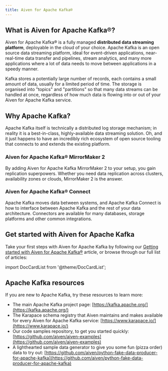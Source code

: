 ```yaml
---
title: Aiven for Apache Kafka®
---
```


## What is Aiven for Apache Kafka®?

Aiven for Apache Kafka® is a fully managed **distributed data streaming
platform**, deployable in the cloud of your choice. Apache Kafka is an
open source data streaming platform, ideal for event-driven
applications, near-real-time data transfer and pipelines, stream
analytics, and many more applications where a lot of data needs to move
between applications in a speedy manner.

Kafka stores a potentially large number of records, each contains a
small amount of data, usually for a limited period of time. The storage
is organised into \"topics\" and \"partitions\" so that many data
streams can be handled at once, regardless of how much data is flowing
into or out of your Aiven for Apache Kafka service.

## Why Apache Kafka?

Apache Kafka itself is technically a distributed log storage mechanism;
in reality it is a best-in-class, highly-available data streaming
solution. Oh, and it just happens to have an incredibly rich ecosystem
of open source tooling that connects to and extends the existing
platform.

### Aiven for Apache Kafka® MirrorMaker 2

By adding Aiven for Apache Kafka MirrorMaker 2 to your setup, you gain
replication superpowers. Whether you need data replication across
clusters, availability zones or clouds, MirrorMaker 2 is the answer.

### Aiven for Apache Kafka® Connect

Apache Kafka moves data between systems, and Apache Kafka Connect is how
to interface between Apache Kafka and the rest of your data
architecture. Connectors are available for many databases, storage
platforms and other common integrations.

## Get started with Aiven for Apache Kafka

Take your first steps with Aiven for Apache Kafka by following our
[Getting started with Aiven for Apache Kafka®](/docs/products/kafka/get-started)
article, or browse through our full list of articles:

import DocCardList from '@theme/DocCardList';

<DocCardList />

## Apache Kafka resources

If you are new to Apache Kafka, try these resources to learn more:

-   The main Apache Kafka project page: [https://kafka.apache.org/](https://kafka.apache.org/)
-   The Karapace schema registry that Aiven maintains and makes
    available for every Aiven for Apache Kafka service:
    [https://www.karapace.io/](https://www.karapace.io/)
-   Our code samples repository, to get you started quickly:
    [https://github.com/aiven/aiven-examples](https://github.com/aiven/aiven-examples)
-   A lighthearted sample data generator to give you some fun (pizza
    order) data to try out:
    [https://github.com/aiven/python-fake-data-producer-for-apache-kafka](https://github.com/aiven/python-fake-data-producer-for-apache-kafka)
